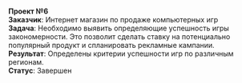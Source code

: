 <br><b>Проект №6</b>
<br><b>Заказчик</b>: Интернет магазин по продаже компьютерных игр
<br><b>Задача</b>: Необходимо выявить определяющие успешность игры закономерности. Это позволит сделать ставку на потенциально популярный продукт и спланировать рекламные кампании.
<br><b>Результат</b>: Определены критерии успешности игр по различным регионам. 
<br><b>Статус</b>: Завершен
